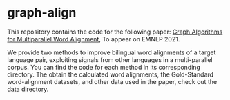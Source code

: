 # graph-align

This repository contains the code for the following paper:
[Graph Algorithms for Multiparallel Word Alignment](https://arxiv.org/abs/2109.06283), To appear on EMNLP 2021.


We provide two methods to improve bilingual word alignments of a target language pair, exploiting signals from other languages in a multi-parallel corpus.
You can find the code for each method in its corresponding directory.
The obtain the calculated word alignments, the Gold-Standard word-alignment datasets, and other data used in the paper, check out the data directory.
